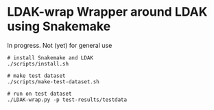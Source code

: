 LDAK-wrap Wrapper around LDAK using Snakemake
=============================================

In progress. Not (yet) for general use

```
# install Snakemake and LDAK
./scripts/install.sh

# make test dataset
./scripts/make-test-dataset.sh

# run on test dataset
./LDAK-wrap.py -p test-results/testdata
```
